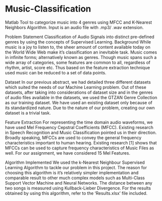 # Music-Classification
Matlab Tool to categorize music into 4 genres using MFCC and K-Nearest Neighbors Algorithm. Input is an audio file with .mp3/ .wav extension.

Problem Statement
Classification of Audio Signals into distinct pre-defined genres by using the concepts of Supervised Learning.
Background
While music is a joy to listen to, the sheer amount of content available today on the World Wide Web
make it’s classification an inevitable task. Music comes in infinite forms; alternatively known as genres. 
Though music spans such a wide array of categories, some features are common to all, regardless of rhythm, artist, 
score etc. Thus based on the feature extraction technique used music can be reduced to a set of data points.

Dataset
In our previous abstract, we had detailed three different datasets which suited the needs of our 
Machine Learning problem. Out of these datasets, after taking into considerations of dataset size and 
in the genres of audio files available in the datasets, we used the GTZAN Genre Collection as our training dataset.
We have used an existing dataset only because of its standardized nature. Due to the nature of our problem, 
creating our own dataset is a trivial task. 

Feature Extraction
For representing the time domain audio waveforms, we have used Mel Frequency Cepstral Coefficients (MFCC). 
Existing research in Speech Recognition and Music Classification pointed us in their direction. 
Broadly speaking, MFCCs are used to convey the general frequency characteristics important to human hearing. 
Existing research [1] shows that MFCCs can be used to capture frequency characteristics of Music Files as well. 
For our assignment, we have considered 15 Mel Features.

Algorithm Implemented
We used the k-Nearest Neighbour Supervised Learning Algorithm to tackle our problem in this project.
The reason for choosing this algorithm is it’s relatively simpler implementation and comparable result to 
other much complex models such as Multi-Class Support Vector Machine and Neural Networks. 
The distance between any two songs is measured using Kullback-Lieber Divergence. 
For the results obtained by using this algorithm, refer to the ‘Results.xlsx’ file included.

